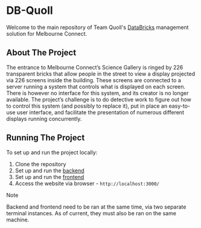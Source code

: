 # DB-Quoll
Welcome to the main repository of Team Quoll's [DataBricks](https://melbourne.sciencegallery.com/digital-bricks) management solution for Melbourne Connect.

<!-- ABOUT THE PROJECT -->
## About The Project
<!-- Taken from DB-BlueRing repository -->

The entrance to Melbourne Connect’s Science Gallery is ringed by 226 transparent bricks that allow people in the street to view a display projected via 226 screens inside the building. These screens are connected to a server running a system that controls what is displayed on each screen. There is however no interface for this system, and its creator is no longer available. The project’s challenge is to do detective work to figure out how to control this system (and possibly to replace it), put in place an easy-to-use user interface, and facilitate the presentation of numerous different displays running concurrently.</p>

<!-- RUNNING THE PROJECT -->
## Running The Project
To set up and run the project locally:
1. Clone the repository
2. Set up and run the [backend](backend/README.md)
3. Set up and run the [frontend](databrick-frontend/README.md)
4. Access the website via browser - `http://localhost:3000/`

> [!NOTE]
> Backend and frontend need to be ran at the same time, via two separate terminal instances. As of current, they must also be ran on the same machine.